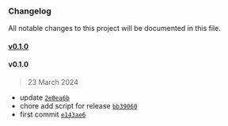 ### Changelog

All notable changes to this project will be documented in this file. 

#### [v0.1.0](https://github.com/zumerlab/tinybox-test/compare/v0.1.0...v0.1.0)

#### v0.1.0

> 23 March 2024

- update [`2e0ea6b`](https://github.com/zumerlab/tinybox-test/commit/2e0ea6ba7c68ee8182ae2cf7f2d7e472a3db45cc)
- chore add script for release [`bb39060`](https://github.com/zumerlab/tinybox-test/commit/bb3906096e47c2f7cc5671a18ac9c1d1a43e7718)
- first commit [`e143ae6`](https://github.com/zumerlab/tinybox-test/commit/e143ae660a067ff6989d4947a41d42814df7ad9a)
